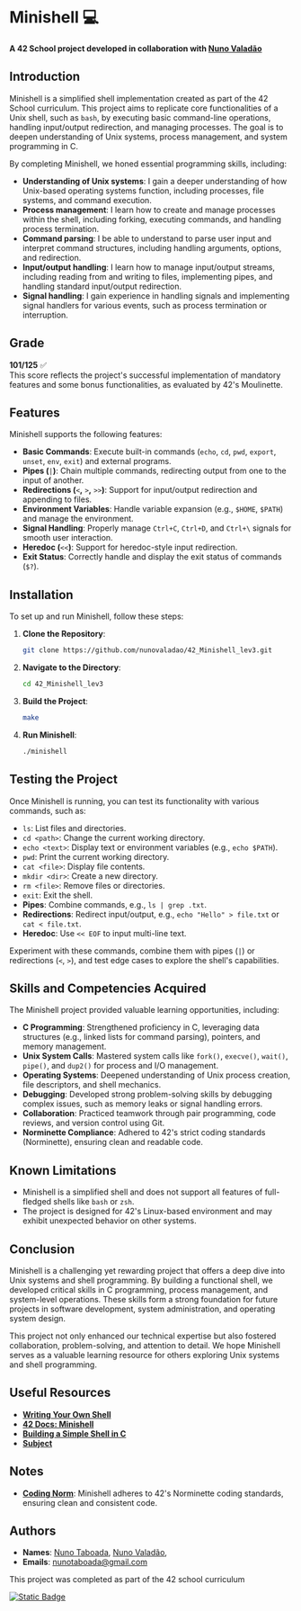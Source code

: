 # Minishell 💻

**A 42 School project developed in collaboration with [Nuno Valadão](https://github.com/nunovaladao)**

## Introduction

Minishell is a simplified shell implementation created as part of the 42 School curriculum. This project aims to replicate core functionalities of a Unix shell, such as `bash`, by executing basic command-line operations, handling input/output redirection, and managing processes. The goal is to deepen understanding of Unix systems, process management, and system programming in C.

By completing Minishell, we honed essential programming skills, including:

- **Understanding of Unix systems**: I gain a deeper understanding of how Unix-based operating systems function, including processes, file systems, and command execution.
- **Process management**: I learn how to create and manage processes within the shell, including forking, executing commands, and handling process termination.
- **Command parsing**: I be able to understand to parse user input and interpret command structures, including handling arguments, options, and redirection.
- **Input/output handling**: I learn how to manage input/output streams, including reading from and writing to files, implementing pipes, and handling standard input/output redirection.
- **Signal handling**: I gain experience in handling signals and implementing signal handlers for various events, such as process termination or interruption.

## Grade

**101/125** ✅\
This score reflects the project's successful implementation of mandatory features and some bonus functionalities, as evaluated by 42's Moulinette.

## Features

Minishell supports the following features:

- **Basic Commands**: Execute built-in commands (`echo`, `cd`, `pwd`, `export`, `unset`, `env`, `exit`) and external programs.
- **Pipes (**`|`**)**: Chain multiple commands, redirecting output from one to the input of another.
- **Redirections (**`<`**,** `>`**,** `>>`**)**: Support for input/output redirection and appending to files.
- **Environment Variables**: Handle variable expansion (e.g., `$HOME`, `$PATH`) and manage the environment.
- **Signal Handling**: Properly manage `Ctrl+C`, `Ctrl+D`, and `Ctrl+\` signals for smooth user interaction.
- **Heredoc (**`<<`**)**: Support for heredoc-style input redirection.
- **Exit Status**: Correctly handle and display the exit status of commands (`$?`).


## Installation

To set up and run Minishell, follow these steps:

1. **Clone the Repository**:

   ```bash
   git clone https://github.com/nunovaladao/42_Minishell_lev3.git
   ```
2. **Navigate to the Directory**:

   ```bash
   cd 42_Minishell_lev3
   ```
3. **Build the Project**:

   ```bash
   make
   ```
4. **Run Minishell**:

   ```bash
   ./minishell
   ```

## Testing the Project

Once Minishell is running, you can test its functionality with various commands, such as:

- `ls`: List files and directories.
- `cd <path>`: Change the current working directory.
- `echo <text>`: Display text or environment variables (e.g., `echo $PATH`).
- `pwd`: Print the current working directory.
- `cat <file>`: Display file contents.
- `mkdir <dir>`: Create a new directory.
- `rm <file>`: Remove files or directories.
- `exit`: Exit the shell.
- **Pipes**: Combine commands, e.g., `ls | grep .txt`.
- **Redirections**: Redirect input/output, e.g., `echo "Hello" > file.txt` or `cat < file.txt`.
- **Heredoc**: Use `<< EOF` to input multi-line text.

Experiment with these commands, combine them with pipes (`|`) or redirections (`<`, `>`), and test edge cases to explore the shell's capabilities.

## Skills and Competencies Acquired

The Minishell project provided valuable learning opportunities, including:

- **C Programming**: Strengthened proficiency in C, leveraging data structures (e.g., linked lists for command parsing), pointers, and memory management.
- **Unix System Calls**: Mastered system calls like `fork()`, `execve()`, `wait()`, `pipe()`, and `dup2()` for process and I/O management.
- **Operating Systems**: Deepened understanding of Unix process creation, file descriptors, and shell mechanics.
- **Debugging**: Developed strong problem-solving skills by debugging complex issues, such as memory leaks or signal handling errors.
- **Collaboration**: Practiced teamwork through pair programming, code reviews, and version control using Git.
- **Norminette Compliance**: Adhered to 42's strict coding standards (Norminette), ensuring clean and readable code.

## Known Limitations

- Minishell is a simplified shell and does not support all features of full-fledged shells like `bash` or `zsh`.
- The project is designed for 42's Linux-based environment and may exhibit unexpected behavior on other systems.

## Conclusion

Minishell is a challenging yet rewarding project that offers a deep dive into Unix systems and shell programming. By building a functional shell, we developed critical skills in C programming, process management, and system-level operations. These skills form a strong foundation for future projects in software development, system administration, and operating system design.

This project not only enhanced our technical expertise but also fostered collaboration, problem-solving, and attention to detail. We hope Minishell serves as a valuable learning resource for others exploring Unix systems and shell programming.

## Useful Resources

- [**Writing Your Own Shell**](https://www.cs.purdue.edu/homes/grr/SystemsProgrammingBook/Book/Chapter5-WritingYourOwnShell.pdf)
- [**42 Docs: Minishell**](https://harm-smits.github.io/42docs/projects/minishell.html)
- [**Building a Simple Shell in C**](https://blog.ehoneahobed.com/building-a-simple-shell-in-c-part-1#heading-printing-a-prompt)
- [**Subject**](https://github.com/nunovaladao42_Minishell_lev3/blob/main/extras/en.subject.pdf) 

## Notes

- [**Coding Norm**](): Minishell adheres to 42's Norminette coding standards, ensuring clean and consistent code.

## Authors
- **Names**: [Nuno Taboada](https://github.com/nunotaboada), [Nuno Valadão](https://github.com/nunovaladao),
- **Emails**: nunotaboada@gmail.com

This project was completed as part of the 42 school curriculum

<a href="https://www.42porto.com/pt/">
 	<img alt="Static Badge" src="https://img.shields.io/badge/_-Porto-_?style=for-the-badge&logo=42&labelColor=black&color=gray&link=https%3A%2F%2Fwww.42porto.com%2Fpt%2F">	
</a>
